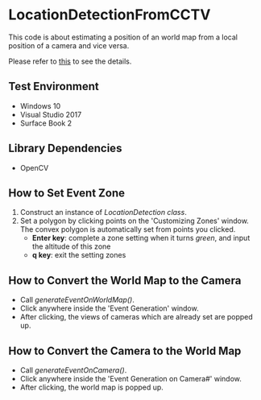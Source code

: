 # LocationDetectionFromCCTV

  This code is about estimating a position of an world map from a local position of a camera and vice versa.
  
  Please refer to [this](emoy.net) to see the details.
  
  
  
## Test Environment
  * Windows 10
  * Visual Studio 2017
  * Surface Book 2
  
## Library Dependencies
  * OpenCV

## How to Set Event Zone
  1. Construct an instance of *LocationDetection class*.
  2. Set a polygon by clicking points on the 'Customizing Zones' window.
     The convex polygon is automatically set from points you clicked.
     * **Enter key**: complete a zone setting when it turns *green*, and input the altitude of this zone
     * **q key**: exit the setting zones
     
## How to Convert the World Map to the Camera
  * Call *generateEventOnWorldMap()*.
  * Click anywhere inside the 'Event Generation' window.
  * After clicking, the views of cameras which are already set are popped up.  
  
## How to Convert the Camera to the World Map
  * Call *generateEventOnCamera()*.
  * Click anywhere inside the 'Event Generation on Camera#<index>' window.
  * After clicking, the world map is popped up.  
